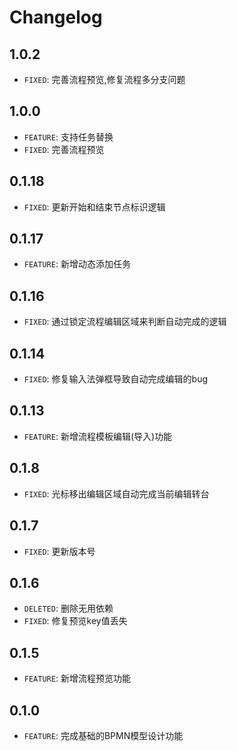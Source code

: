# Changelog
## 1.0.2
* `FIXED`: 完善流程预览,修复流程多分支问题
## 1.0.0
* `FEATURE`: 支持任务替换
* `FIXED`: 完善流程预览
## 0.1.18
* `FIXED`: 更新开始和结束节点标识逻辑
## 0.1.17
* `FEATURE`: 新增动态添加任务
## 0.1.16
* `FIXED`:   通过锁定流程编辑区域来判断自动完成的逻辑
## 0.1.14
* `FIXED`:   修复输入法弹框导致自动完成编辑的bug
## 0.1.13
* `FEATURE`: 新增流程模板编辑(导入)功能
## 0.1.8
* `FIXED`:   光标移出编辑区域自动完成当前编辑转台
## 0.1.7
* `FIXED`:   更新版本号
## 0.1.6
* `DELETED`: 删除无用依赖
* `FIXED`:   修复预览key值丢失
## 0.1.5
* `FEATURE`: 新增流程预览功能
## 0.1.0
* `FEATURE`: 完成基础的BPMN模型设计功能